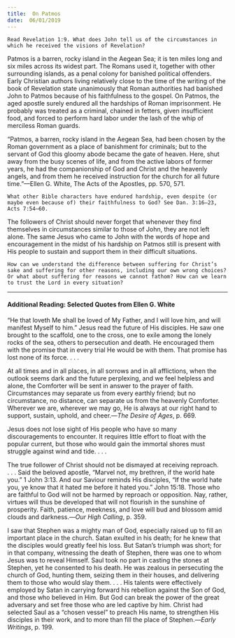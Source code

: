 ```yaml
---
title:  On Patmos
date:  06/01/2019
---
```


`Read Revelation 1:9. What does John tell us of the circumstances in which he received the visions of Revelation?`

Patmos is a barren, rocky island in the Aegean Sea; it is ten miles long and six miles across its widest part. The Romans used it, together with other surrounding islands, as a penal colony for banished political offenders. Early Christian authors living relatively close to the time of the writing of the book of Revelation state unanimously that Roman authorities had banished John to Patmos because of his faithfulness to the gospel. On Patmos, the aged apostle surely endured all the hardships of Roman imprisonment. He probably was treated as a criminal, chained in fetters, given insufficient food, and forced to perform hard labor under the lash of the whip of merciless Roman guards.

“Patmos, a barren, rocky island in the Aegean Sea, had been chosen by the Roman government as a place of banishment for criminals; but to the servant of God this gloomy abode became the gate of heaven. Here, shut away from the busy scenes of life, and from the active labors of former years, he had the companionship of God and Christ and the heavenly angels, and from them he received instruction for the church for all future time.”—Ellen G. White, The Acts of the Apostles, pp. 570, 571.

`What other Bible characters have endured hardship, even despite (or maybe even because of) their faithfulness to God? See Dan. 3:16–23, Acts 7:54–60.`

The followers of Christ should never forget that whenever they find themselves in circumstances similar to those of John, they are not left alone. The same Jesus who came to John with the words of hope and encouragement in the midst of his hardship on Patmos still is present with His people to sustain and support them in their difficult situations.

`How can we understand the difference between suffering for Christ’s sake and suffering for other reasons, including our own wrong choices? Or what about suffering for reasons we cannot fathom? How can we learn to trust the Lord in every situation?`

---

#### Additional Reading: Selected Quotes from Ellen G. White

“He that loveth Me shall be loved of My Father, and I will love him, and will manifest Myself to him.” Jesus read the future of His disciples. He saw one brought to the scaffold, one to the cross, one to exile among the lonely rocks of the sea, others to persecution and death. He encouraged them with the promise that in every trial He would be with them. That promise has lost none of its force. . . . 

At all times and in all places, in all sorrows and in all afflictions, when the outlook seems dark and the future perplexing, and we feel helpless and alone, the Comforter will be sent in answer to the prayer of faith. Circumstances may separate us from every earthly friend; but no circumstance, no distance, can separate us from the heavenly Comforter. Wherever we are, wherever we may go, He is always at our right hand to support, sustain, uphold, and cheer.—_The Desire of Ages_, p. 669.

Jesus does not lose sight of His people who have so many discouragements to encounter. It requires little effort to float with the popular current, but those who would gain the immortal shores must struggle against wind and tide. . . .

The true follower of Christ should not be dismayed at receiving reproach. . . . Said the beloved apostle, “Marvel not, my brethren, if the world hate you.” 1 John 3:13. And our Saviour reminds His disciples, “If the world hate you, ye know that it hated me before it hated you.” John 15:18. Those who are faithful to God will not be harmed by reproach or opposition. Nay, rather, virtues will thus be developed that will not flourish in the sunshine of prosperity. Faith, patience, meekness, and love will bud and blossom amid clouds and darkness.—_Our High Calling_, p. 359.

I saw that Stephen was a mighty man of God, especially raised up to fill an important place in the church. Satan exulted in his death; for he knew that the disciples would greatly feel his loss. But Satan’s triumph was short; for in that company, witnessing the death of Stephen, there was one to whom Jesus was to reveal Himself. Saul took no part in casting the stones at Stephen, yet he consented to his death. He was zealous in persecuting the church of God, hunting them, seizing them in their houses, and delivering them to those who would slay them. . . . His talents were effectively employed by Satan in carrying forward his rebellion against the Son of God, and those who believed in Him. But God can break the power of the great adversary and set free those who are led captive by him. Christ had selected Saul as a “chosen vessel” to preach His name, to strengthen His disciples in their work, and to more than fill the place of Stephen.—_Early Writings_, p. 199.